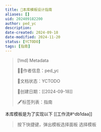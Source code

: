 ```yaml
---
title: 📗本库模板设计指南
aliases: []
uid: 202409182200
author: ped_yc
description: 
date-created: 2024-09-18
date-modified: 2024-11-20
status: [YCTODO]
tags: [指南]
---
```


> [!md] Metadata
>
> 🙇‍♂作者信息：ped_yc
>
>
> 🌱文档状态：YCTODO
>
> 📅创建日期：[[2024-09-18]]
>
>
> 🖋标签列表：指南

本库模板是为了实现以下 [[工作流#^db1daa]]

> 按下快捷键<Ctrl-N>，弹出模板选择面板
> 选择模板
